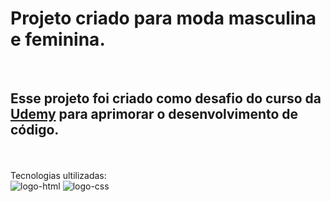 <h1>Projeto criado para moda masculina e feminina.</h1>
<br>
<h2>Esse projeto foi criado como desafio do curso da<a href="https://www.udemy.com/course/curso-web-design-fundamentos-aprenda-html-css-e-javascript/?couponCode=JUST4U02223"> Udemy<a/> para aprimorar o desenvolvimento de código.</h2>
<br>
<br>
Tecnologias ultilizadas:
<br>
<img src="https://img.shields.io/badge/HTML5-E34F26?style=for-the-badge&logo=html5&logoColor=white" alt="logo-html">
<img src="https://img.shields.io/badge/CSS3-1572B6?style=for-the-badge&logo=css3&logoColor=white" alt="logo-css">
<br>




